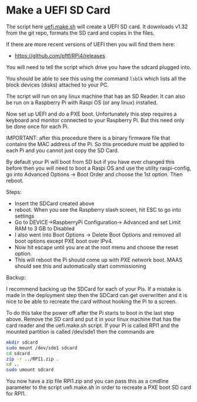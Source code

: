 Make a UEFI SD Card
===================

The script here [uefi.make.sh](uefi.make.sh) will create a UEFI SD card. It 
downloads v1.32 from the git repo, formats the SD card and copies in the files.

If there are more recent versions of UEFI then you will find them here:

- https://github.com/pftf/RPi4/releases

You will need to tell the script which drive you have the sdcard plugged into.

You should be able to see this using the command `lsblk` which lists all the
block devices (disks) attached to your PC.

The script will run on any linux machine that has an SD Reader. It can also
be run on a Raspberry Pi with Raspi OS (or any linux) installed.


Now set up UEFI and do a PXE boot. Unfortunately this step requires a keyboard
and monitor connected to your Raspberry Pi. But this need only be done once for
each Pi.

IMPORTANT: after this procedure there is a binary firmware file that contains 
the MAC address of the Pi. So this procedure must be applied to each Pi
and you cannot just copy the SD Card.

By default your Pi will boot from SD but if you have ever changed this before then
you will need to boot a Raspi OS and use the utility raspi-config, go into
Advanced Options -> Boot Order and choose the 1st option. Then reboot.

Steps:
- Insert the SDCard created above
- reboot. When you see the Raspberry slash screen, hit ESC to go into settings
- Go to DEVICE->RaspberryPi  Configuration-> Advanced and set Limit RAM to 3 GB to Disabled
- I also went into Boot Options -> Delete Boot Options and removed all boot options 
  except PXE boot over IPv4.
- Now hit escape until you are at the root menu and choose the reset option.
- This will reboot the Pi should come up with PXE network boot. MAAS should see
  this and automatically start commissioning

Backup:

I recommend backing up the SDCard for each of your Pis. If a mistake is made in the
deployment step then the SDCard can get overwritten and it is nice to be able to
recreate the card without hooking the Pi to a screen.

To do this take the power off after the Pi starts to boot in the last step above.
Remove the SD card and put it in your linux machine that has the card reader and
the uefi.make.sh script. If your Pi is called RPI1 and the mounted partition
is called /dev/sde1 then the commands are 

```bash
mkdir sdcard
sudo mount /dev/sde1 sdcard
cd sdcard
zip -r ../RPI1.zip .
cd ..
sudo umount sdcard
```

You now have a zip file RPI1.zip and you can pass this as a cmdline parameter
to the script uefi.make.sh in order to recreate a PXE boot SD card for RPI1.

